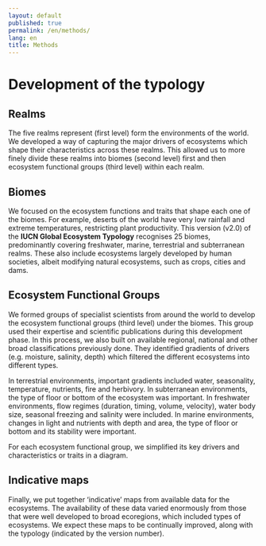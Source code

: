 ```yaml
---
layout: default
published: true
permalink: /en/methods/
lang: en
title: Methods
---
```

# Development of the typology

## Realms

The five realms represent (first level) form the environments of the world. We developed a way of capturing the major drivers of ecosystems which shape their characteristics across these realms. This allowed us to more finely divide these realms into biomes (second level) first and then ecosystem functional groups (third level) within each realm.

## Biomes

We focused on the ecosystem functions and traits that shape each one of the biomes. For example, deserts of the world have very low rainfall and extreme temperatures, restricting plant productivity.  This version (v2.0) of the **IUCN Global Ecosystem Typology** recognises 25 biomes, predominantly covering freshwater, marine, terrestrial and subterranean realms. These also include ecosystems largely developed by human societies, albeit modifying natural ecosystems, such as crops, cities and dams.

## Ecosystem Functional Groups

We formed groups of specialist scientists from around the world to develop the ecosystem functional groups (third level) under the biomes. This group used their expertise and scientific publications during this development phase. In this process, we also built on available regional, national and other broad classifications previously done. They identified gradients of drivers (e.g. moisture, salinity, depth) which filtered the different ecosystems into different types.

In terrestrial environments, important gradients included water, seasonality, temperature, nutrients, fire and herbivory. In subterranean environments, the type of floor or bottom of the ecosystem was important. In freshwater environments, flow regimes (duration, timing, volume, velocity), water body size, seasonal freezing and salinity were included. In marine environments, changes in light and nutrients with depth and area, the type of floor or bottom and its stability were important.

For each ecosystem functional group, we simplified its key drivers and characteristics or traits in a diagram.

## Indicative maps

Finally, we put together ‘indicative’ maps from available data for the ecosystems. The availability of these data varied enormously from those that were well developed to broad ecoregions, which included types of ecosystems.  We expect these maps to be continually improved, along with the typology (indicated by the version number).
